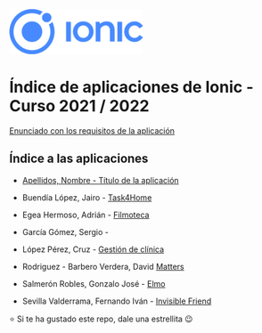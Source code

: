 <img width="240px" src="ionic.png">

# Índice de aplicaciones de Ionic - Curso 2021 / 2022

[Enunciado con los requisitos de la aplicación](trabajo_ionic_v5.pdf)

## Índice a las aplicaciones

* [Apellidos, Nombre - Título de la aplicación](#)

* Buendía López, Jairo - [Task4Home](https://github.com/jairobuendia)
* Egea Hermoso, Adrián - [Filmoteca](https://github.com/AdrianEgeaHermoso/filmotecaApp)
* García Gómez, Sergio - 
* López Pérez, Cruz - [Gestión de clínica](https://github.com/mcruzlp/ClinicaNiloIonicApp.git)
* Rodriguez - Barbero Verdera, David [Matters](https://github.com/Davidrbv/Matters)
* Salmerón Robles, Gonzalo José - [Elmo](https://github.com/gonzalosalmeron/elmoApp)
* Sevilla Valderrama, Fernando Iván - [Invisible Friend](https://github.com/feseva/invisibleFriendApp)



:star: Si te ha gustado este repo, dale una estrellita :wink:
